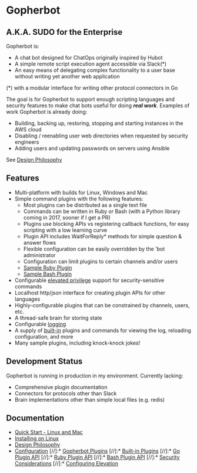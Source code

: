 # Gopherbot
## A.K.A. SUDO for the Enterprise
Gopherbot is:
* A chat bot designed for ChatOps originally inspired by Hubot
* A simple remote script execution agent accessible via Slack(*)
* An easy means of delegating complex functionality to a user base without writing yet another web application

 (*) with a modular interface for writing other protocol connectors in Go

The goal is for Gopherbot to support enough scripting languages and security features to make chat bots useful for
doing **_real work_**. Examples of work Gopherbot is already doing:
* Building, backing up, restoring, stopping and starting instances in the AWS cloud
* Disabling / reenabling user web directories when requested by security engineers
* Adding users and updating passwords on servers using Ansible

See [Design Philosophy](doc/Design.md)

## Features
* Multi-platform with builds for Linux, Windows and Mac
* Simple command plugins with the following features:
  * Most plugins can be distributed as a single text file
  * Commands can be written in Ruby or Bash (with a Python library coming in 2017, sooner if I get a PR)
  * Plugins use blocking APIs vs registering callback functions, for easy scripting with a low learning curve
  * Plugin API includes WaitForReply* methods for simple question & answer flows
  * Flexible configuration can be easily overridden by the 'bot administrator
  * Configuration can limit plugins to certain channels and/or users
  * [Sample Ruby Plugin](plugins/rubydemo)
  * [Sample Bash Plugin](plugins/bashdemo)
* Configurable [elevated privilege](doc/Elevation.md) support for security-sensitive commands
* Localhost http/json interface for creating plugin APIs for other languages
* Highly-configurable plugins that can be constrained by channels, users, etc.
* A thread-safe brain for storing state
* Configurable [logging](doc/Builtins.md#log)
* A supply of [built-in](doc/Builtins.md) plugins and commands for viewing the log, reloading configuration, and more
* Many sample plugins, including knock-knock jokes!

## Development Status
Gopherbot is running in production in my environment. Currently lacking:
* Comprehensive plugin documentation
* Connectors for protocols other than Slack
* Brain implementations other than simple local files (e.g. redis)

## Documentation
* [Quick Start - Linux and Mac](doc/Quick-Start-Linux-Mac.md)
* [Installing on Linux](doc/Linux-Install.md)
* [Design Philosophy](doc/Design.md)
* [Configuration](doc/Configure.md)
[//]:* [Gopherbot Plugins](doc/Plugins.md)
[//]:* [Built-in Plugins](doc/Builtins.md)
[//]:* [Go Plugin API](doc/GoPlugins.md)
[//]:* [Ruby Plugin API](doc/RubyPlugins.md)
[//]:* [Bash Plugin API](doc/BashPlugins.md)
[//]:* [Security Considerations](doc/Security.md)
[//]:* [Configuring Elevation](doc/Elevation.md)
